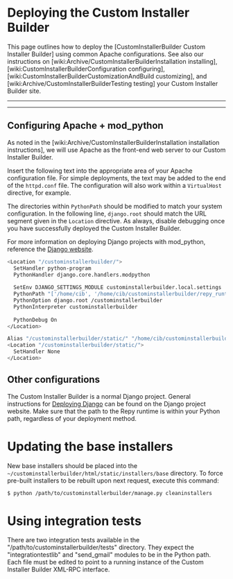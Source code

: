 # Deploying the Custom Installer Builder
This page outlines how to deploy the [CustomInstallerBuilder Custom Installer Builder] using common Apache configurations. See also our instructions on [wiki:Archive/CustomInstallerBuilderInstallation installing], [wiki:CustomInstallerBuilderConfiguration configuring], [wiki:CustomInstallerBuilderCustomizationAndBuild customizing], and [wiki:Archive/CustomInstallerBuilderTesting testing] your Custom Installer Builder site.

----

----

## Configuring Apache + mod_python
As noted in the [wiki:Archive/CustomInstallerBuilderInstallation installation instructions], we will use Apache as the front-end web server to our Custom Installer Builder.

Insert the following text into the appropriate area of your Apache configuration file. For simple deployments, the text may be added to the end of the `httpd.conf` file. The configuration will also work within a `VirtualHost` directive, for example.

The directories within `PythonPath` should be modified to match your system configuration. In the following line, `django.root` should match the URL segment given in the `Location` directive. As always, disable debugging once you have successfully deployed the Custom Installer Builder.

For more information on deploying Django projects with mod_python, reference the [Django website](http://docs.djangoproject.com/en/dev/howto/deployment/modpython/).
```sh
<Location "/custominstallerbuilder/">
  SetHandler python-program
  PythonHandler django.core.handlers.modpython
  
  SetEnv DJANGO_SETTINGS_MODULE custominstallerbuilder.local.settings 
  PythonPath "['/home/cib', '/home/cib/custominstallerbuilder/repy_runtime'] + sys.path"
  PythonOption django.root /custominstallerbuilder
  PythonInterpreter custominstallerbuilder
  
  PythonDebug On
</Location>

Alias "/custominstallerbuilder/static/" "/home/cib/custominstallerbuilder/html/static/"
<Location "/custominstallerbuilder/static/">
  SetHandler None
</Location>
```


## Other configurations
The Custom Installer Builder is a normal Django project. General instructions for [Deploying Django](http://docs.djangoproject.com/en/dev/howto/deployment/) can be found on the Django project website. Make sure that the path to the Repy runtime is within your Python path, regardless of your deployment method.


# Updating the base installers
New base installers should be placed into the `~/custominstallerbuilder/html/static/installers/base` directory. To force pre-built installers to be rebuilt upon next request, execute this command:

```sh
$ python /path/to/custominstallerbuilder/manage.py cleaninstallers
```


# Using integration tests
There are two integration tests available in the "/path/to/custominstallerbuilder/tests" directory. They expect the "integrationtestlib" and "send_gmail" modules to be in the Python path. Each file must be edited to point to a running instance of the Custom Installer Builder XML-RPC interface.
